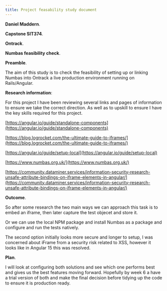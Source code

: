 ```yaml
---
title: Project feasability study document
---
```


**Daniel Maddern**.

**Capstone SIT374**.

**Ontrack**.

**Numbas feasibility check**.

**Preamble**.

The aim of this study is to check the feasibility of setting up or linking Numbas into Ontrack a
live production environment running on Rails/Angular.

**Research information**:

For this project I have been reviewing several links and pages of information to ensure we take the
correct direction. As well as to upskill to ensure I have the key skills required for this project.

[https://angular.io/guide/standalone-components](https://angular.io/guide/standalone-components)

[https://blog.logrocket.com/the-ultimate-guide-to-iframes/](https://blog.logrocket.com/the-ultimate-guide-to-iframes/)

[https://angular.io/guide/setup-local](https://angular.io/guide/setup-local)

[https://www.numbas.org.uk/](https://www.numbas.org.uk/)

[https://community.dataminer.services/information-security-research-unsafe-attribute-bindings-on-iframe-elements-in-angular/](https://community.dataminer.services/information-security-research-unsafe-attribute-bindings-on-iframe-elements-in-angular/)

**Outcome**.

So after some research the two main ways we can approach this task is to embed an iframe, then later
capture the test objecet and store it.

Or we can use the local NPM package and install Numbas as a package and configure and run the tests
natively.

The second option initially looks more secure and longer to setup, I was concerned about iFrame from
a security risk related to XSS, however it looks like in Angular 15 this was resolved.

**Plan**.

I will look at configuring both solutions and see which one performs best and gives us the best
features moving forward. Hopefully by week 6 a have a trial version of both and make the final
decision before tidying up the code to ensure it is production ready.
